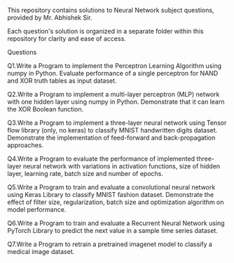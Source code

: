 This repository contains solutions to Neural Network subject questions, provided by Mr. Abhishek Sir.

Each question's solution is organized in a separate folder within this repository for clarity and ease of access.

Questions

Q1.Write a Program to implement the Perceptron Learning Algorithm using numpy in Python. Evaluate performance of a single perceptron for NAND and XOR truth tables as input dataset.

Q2.Write a Program to implement a multi-layer perceptron (MLP) network with one hidden layer using numpy in Python. Demonstrate that it can learn the XOR Boolean function.

Q3.Write a Program to implement a three-layer neural network using Tensor flow library (only, no keras) to classify MNIST handwritten digits dataset. Demonstrate the implementation of feed-forward and back-propagation approaches.

Q4.Write a Program to evaluate the performance of implemented three-layer neural network with variations in activation functions, size of hidden layer, learning rate, batch size and number of epochs.

Q5.Write a Program to train and evaluate a convolutional neural network using Keras Library to classify MNIST fashion dataset. Demonstrate the effect of filter size, regularization, batch size and optimization algorithm on model performance.

Q6.Write a Program to train and evaluate a Recurrent Neural Network using PyTorch Library to predict the next value in a sample time series dataset.

Q7.Write a Program to retrain a pretrained imagenet model to classify a medical image dataset.

